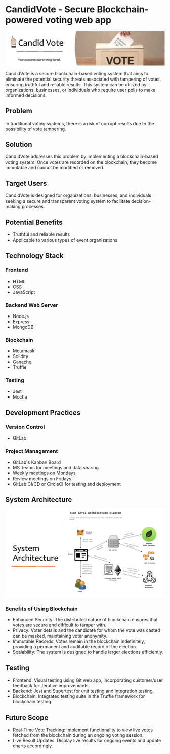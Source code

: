 # CandidVote - Secure Blockchain-powered voting web app

![CandidVote](https://github.com/iamhwkchn/candidvote/blob/master/images/candidvote.png)

CandidVote is a secure blockchain-based voting system that aims to eliminate the potential security threats associated with tampering of votes, ensuring truthful and reliable results. This system can be utilized by organizations, businesses, or individuals who require user polls to make informed decisions.

## Problem
In traditional voting systems, there is a risk of corrupt results due to the possibility of vote tampering.

## Solution
CandidVote addresses this problem by implementing a blockchain-based voting system. Once votes are recorded on the blockchain, they become immutable and cannot be modified or removed.

## Target Users
CandidVote is designed for organizations, businesses, and individuals seeking a secure and transparent voting system to facilitate decision-making processes.

## Potential Benefits
- Truthful and reliable results
- Applicable to various types of event organizations

## Technology Stack

### Frontend
- HTML
- CSS
- JavaScript

### Backend Web Server
- Node.js
- Express
- MongoDB

### Blockchain
- Metamask
- Solidity
- Ganache
- Truffle

### Testing
- Jest
- Mocha

## Development Practices

### Version Control
- GitLab

### Project Management
- GitLab's Kanban Board
- MS Teams for meetings and data sharing
- Weekly meetings on Mondays
- Review meetings on Fridays
- GitLab CI/CD or CircleCI for testing and deployment

## System Architecture

<img src="https://github.com/iamhwkchn/candidvote/blob/master/images/sys_arc.png">

### Benefits of Using Blockchain

- Enhanced Security: The distributed nature of blockchain ensures that votes are secure and difficult to tamper with.
- Privacy: Voter details and the candidate for whom the vote was casted can be masked, maintaining voter anonymity.
- Immutable Records: Votes remain in the blockchain indefinitely, providing a permanent and auditable record of the election.
- Scalability: The system is designed to handle larger elections efficiently.

## Testing

- Frontend: Visual testing using Git web app, incorporating customer/user feedback for iterative improvements.
- Backend: Jest and Supertest for unit testing and integration testing.
- Blockchain: Integrated testing suite in the Truffle framework for blockchain testing.

## Future Scope

- Real-Time Vote Tracking: Implement functionality to view live votes fetched from the blockchain during an ongoing voting session.
- Live Result Updates: Display live results for ongoing events and update charts accordingly.


